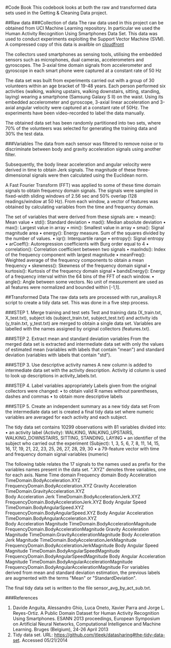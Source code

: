 #Code Book
This codebook looks at both the raw and transformed data sets used in the Getting & Cleaning Data project.

##Raw data 
###Collection of data
The raw data used in this project can be obtained from UCI Machine Learning repository. In particular we used the Human Activity Recognition Using Smartphones Data Set.  This data was used to conduct experiments exploiting the Support Vector Machine (SVM).  A compressed copy of this data is availble on [cloudfront](https://d396qusza40orc.cloudfront.net/getdata%2Fprojectfiles%2FUCI%20HAR%20Dataset.zip)

The collectors used smartphones as sensing tools, utilising the embedded sensors such as microphones, dual cameras, accelerometers and  gyroscopes.   The 3-axial time domain signals from accelerometer and gyroscope in each smart phone were captured at a constant rate of 50 Hz 

The data set was built from experiments carried out with a group of 30 volunteers within an age bracket of 19-48 years. Each person performed six activities (walking, walking upstairs, walking downstairs, sitting, standing, laying) wearing a smartphone (Samsung Galaxy S II) on the waist. Using its embedded accelerometer and gyroscope, 3-axial linear acceleration and 3-axial angular velocity were captured at a constant rate of 50Hz. The experiments have been video-recorded to label the data manually.

The obtained data set has been randomly partitioned into two sets, where 70% of the volunteers was selected for generating the training data and 30% the test data.


###Variables
The data from each sensor was filtered to remove noise or to discriminate between body and gravity acceleration signals using another filter. 

Subsequently, the body linear acceleration and angular velocity were derived in time to obtain Jerk signals.  The magnitude of these three-dimensional signals were then calculated using the Euclidean norm. 

A Fast Fourier Transform (FFT) was applied to some of these time domain signals to obtain frequency domain signals.
The signals were sampled in fixed-width sliding windows of 2.56 sec and 50% overlap (128 readings/window at 50 Hz). From each window, a vector of features was obtained by calculating variables from the time and frequency domain.

The set of variables that were derived from these signals are:
•	mean(): Mean value
•	std(): Standard deviation
•	mad(): Median absolute deviation
•	max(): Largest value in array
•	min(): Smallest value in array
•	sma(): Signal magnitude area
•	energy(): Energy measure. Sum of the squares divided by the number of values.
•	iqr(): Interquartile range
•	entropy(): Signal entropy
•	arCoeff(): Autoregression coefficients with Burg order equal to 4
•	correlation(): Correlation coefficient between two signals
•	maxInds(): Index of the frequency component with largest magnitude
•	meanFreq(): Weighted average of the frequency components to obtain a mean frequency
•	skewness(): Skewness of the frequency domain signal
•	kurtosis(): Kurtosis of the frequency domain signal
•	bandsEnergy(): Energy of a frequency interval within the 64 bins of the FFT of each window.
•	angle(): Angle between some vectors.
No unit of measurement are used as all features were normalized and bounded within [-1,1].


##Transformed Data
The raw data sets are processed with run_analisys.R script to create a tidy data set.  This was done in a five step process.

###STEP 1.  Merge training and test sets
Test and training data (X_train.txt, X_test.txt), subject ids (subject_train.txt, subject_test.txt) and activity ids (y_train.txt, y_test.txt) are merged to obtain a single data set. Variables are labelled with the names assigned by original collectors (features.txt).


###STEP 2.  Extract mean and standard deviation variables
From the merged data set is extracted and intermediate data set with only the values of estimated mean (variables with labels that contain "mean") and standard deviation (variables with labels that contain "std").

###STEP 3.  Use descriptive activity names
A new column is added to intermediate data set with the activity description. Activity id column is used to look up descriptions in activity_labels.txt.


###STEP 4.  Label variables appropriately
Labels given from the original collectors were changed:
•	to obtain valid R names without parentheses, dashes and commas
•	to obtain more descriptive labels

###STEP 5. Create an independent summary as a new tidy data set
From the intermediate data set is created a final tidy data set where numeric variables are averaged for each activity and each subject.

The tidy data set contains 10299 observations with 81 variables divided into:
•	an activity label (Activity): WALKING, WALKING_UPSTAIRS, WALKING_DOWNSTAIRS, SITTING, STANDING, LAYING
•	an identifier of the subject who carried out the experiment (Subject): 1, 3, 5, 6, 7, 8, 11, 14, 15, 16, 17, 19, 21, 22, 23, 25, 26, 27, 28, 29, 30
•	a 79-feature vector with time and frequency domain signal variables (numeric)

The following table relates the 17 signals to the names used as prefix for the variables names present in the data set. ".XYZ" denotes three variables, one for each axis.
Name	Time domain	Frequency domain
Body Acceleration	TimeDomain.BodyAcceleration.XYZ	FrequencyDomain.BodyAcceleration.XYZ
Gravity Acceleration	TimeDomain.GravityAcceleration.XYZ	
Body Acceleration Jerk	TimeDomain.BodyAccelerationJerk.XYZ	FrequencyDomain.BodyAccelerationJerk.XYZ
Body Angular Speed	TimeDomain.BodyAngularSpeed.XYZ	FrequencyDomain.BodyAngularSpeed.XYZ
Body Angular Acceleration	TimeDomain.BodyAngularAcceleration.XYZ	
Body Acceleration Magnitude	TimeDomain.BodyAccelerationMagnitude	FrequencyDomain.BodyAccelerationMagnitude
Gravity Acceleration Magnitude	TimeDomain.GravityAccelerationMagnitude	
Body Acceleration Jerk Magnitude	TimeDomain.BodyAccelerationJerkMagnitude	FrequencyDomain.BodyAccelerationJerkMagnitude
Body Angular Speed Magnitude	TimeDomain.BodyAngularSpeedMagnitude	FrequencyDomain.BodyAngularSpeedMagnitude
Body Angular Acceleration Magnitude	TimeDomain.BodyAngularAccelerationMagnitude	FrequencyDomain.BodyAngularAccelerationMagnitude
For variables derived from mean and standard deviation estimation, the previous labels are augmented with the terms "Mean" or "StandardDeviation".


The final tidy data set is written to the file sensor_avg_by_act_sub.txt.


###References 
1.	Davide Anguita, Alessandro Ghio, Luca Oneto, Xavier Parra and Jorge L. Reyes-Ortiz. A Public Domain Dataset for Human Activity Recognition Using Smartphones. ESANN 2013 proceedings, European Symposium on Artificial Neural Networks, Computational Intelligence and Machine Learning. Bruges (Belgium), 24-26 April 2013
2.	Tidy data set. URL: https://github.com/jtleek/datasharing#the-tidy-data-set. Accessed 05/21/2014

